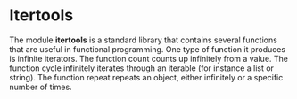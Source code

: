 
# Itertools

The module **itertools** is a standard library that contains several functions that are useful in functional programming.
One type of function it produces is infinite iterators.
The function count counts up infinitely from a value.
The function cycle infinitely iterates through an iterable (for instance a list or string).
The function repeat repeats an object, either infinitely or a specific number of times.
